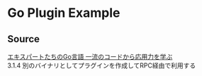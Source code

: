 # Go Plugin Example

## Source

[エキスパートたちのGo言語 一流のコードから応用力を学ぶ](https://gihyo.jp/book/2022/978-4-297-12519-6)  
3.1.4 別のバイナリとしてプラグインを作成してRPC経由で利用する

